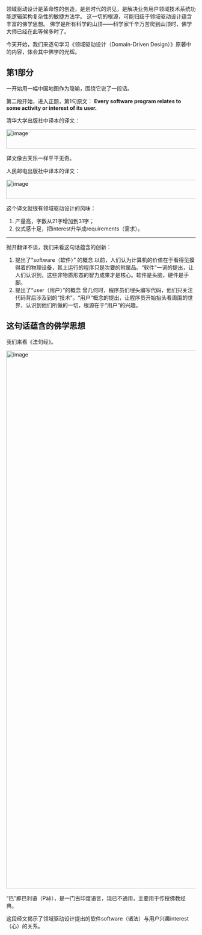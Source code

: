领域驱动设计是革命性的创造，是划时代的洞见，是解决业务用户领域技术系统功能逻辑架构复杂性的敏捷方法学。
这一切的根源，可能归结于领域驱动设计蕴含丰富的佛学思想。
佛学是所有科学的山顶——科学家千辛万苦爬到山顶时，佛学大师已经在此等候多时了。

今天开始，我们来逐句学习《领域驱动设计（Domain-Driven Design）》原著中的内容，体会其中佛学的光辉。

## 第1部分

一开始用一幅中国地图作为隐喻，围绕它说了一段话。

第二段开始，进入正题，第1句原文：
**Every software program relates to some activity or interest of its user.**

清华大学出版社中译本的译文：

<img width="618" height="52" alt="image" src="https://github.com/user-attachments/assets/fb01e4b8-796f-4cfc-bb9b-49c5f08ed7a2" />

译文像古天乐一样平平无奇。

人民邮电出版社中译本的译文：

<img width="999" height="51" alt="image" src="https://github.com/user-attachments/assets/71a7a5a6-6bbb-4ed5-b425-a7b48ab4ae14" />

这个译文就很有领域驱动设计的风味：
1.  产量高，字数从21字增加到31字；
2.  仪式感十足，把interest升华成requirements（需求）。

---

抛开翻译不谈，我们来看这句话蕴含的创新：
1.  提出了“software（软件）” 的概念
    以前，人们认为计算机的价值在于看得见摸得着的物理设备，其上运行的程序只是次要的附属品。“软件”一词的提出，让人们认识到，这些非物质形态的智力成果才是核心。软件是头脑，硬件是手脚。
2.  提出了“user（用户）”的概念
    曾几何时，程序员们埋头编写代码，他们只关注代码背后涉及到的“技术”。“用户”概念的提出，让程序员开始抬头看周围的世界，认识到他们所做的一切，根源在于“用户”的兴趣。

## 这句话蕴含的佛学思想

我们来看《法句经》。

<img width="1000" height="1428" alt="image" src="https://github.com/user-attachments/assets/c5104c65-889a-402e-a11c-10b276804aca" />

“巴”即巴利语（Pāḷi），是一门古印度语言，现已不通用，主要用于传授佛教经典。

这段经文揭示了领域驱动设计提出的软件software（诸法）与用户兴趣interest（心）的关系。
